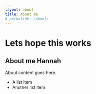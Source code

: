 ```yaml
---
layout: about
title: About me
# permalink: /about/
---
```


# Lets hope this works

## About me Hannah

About content goes here.

- A list item
- Another list item